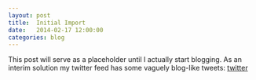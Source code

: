 ```yaml
---
layout: post
title:  Initial Import
date:   2014-02-17 12:00:00
categories: blog
---
```


This post will serve as a placeholder until I actually start blogging.
As an interim solution my twitter feed has some vaguely blog-like tweets:
[twitter](https://twitter.com/cldoyle)
